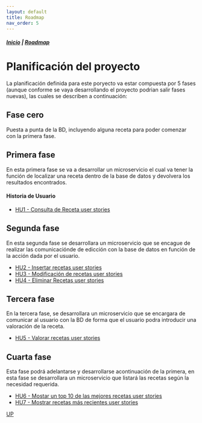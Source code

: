 ```yaml
---
layout: default
title: Roadmap
nav_order: 5
---
```


##### [Inicio](./) | [Roadmap](./Roadmap.html) 


# Planificación del proyecto
<!-- {: .no_toc }

<details open markdown="block">
  <summary>
    Tabla de contenidos
  </summary>
  {: .text-delta }
1. TOC
{:toc}
</details> -->


La planificación definida para este poryecto va estar compuesta por 5 fases (aunque conforme se vaya desarrollando el proyecto podrian salir fases nuevas), las cuales se describen a continuación:

## Fase cero

Puesta a punta de la BD, incluyendo alguna receta para poder comenzar con la primera fase.

## Primera fase

En esta primera fase se va a desarrollar un microservicio el cual va tener la función de localizar una receta dentro de la base de datos y devolvera los resultados encontrados.

#### Historia de Usuario

* [HU1 - Consulta de Receta user stories](https://github.com/cr13/RecetaCoctel/issues/5)

## Segunda fase

En esta segunda fase se desarrollara un microservicio que se encague de realizar las comunicaciónde de edicción con la base de datos en función de la acción dada por el usuario.

* [HU2 - Insertar recetas user stories](https://github.com/cr13/RecetaCoctel/issues/6)
* [HU3 - Modificación de recetas user stories](https://github.com/cr13/RecetaCoctel/issues/7)
* [HU4 - Eliminar Recetas user stories](https://github.com/cr13/RecetaCoctel/issues/8)

## Tercera fase

En la tercera fase, se desarrollara un microservicio que se encargara de comunicar al usuario con la BD de forma que el usuario podra introducir una valoración de la receta.

* [HU5 - Valorar recetas user stories](https://github.com/cr13/RecetaCoctel/issues/9)

## Cuarta fase

Esta fase podrá adelantarse y desarrollarse acontinuación de la primera, en esta fase se desarrollara un microservicio que listará las recetas según la necesidad requerida.

* [HU6 - Mostar un top 10 de las mejores recetas user stories](https://github.com/cr13/RecetaCoctel/issues/10)
* [HU7 - Mostrar recetas más recientes user stories](https://github.com/cr13/RecetaCoctel/issues/11)



[UP](./Roadmap.html)